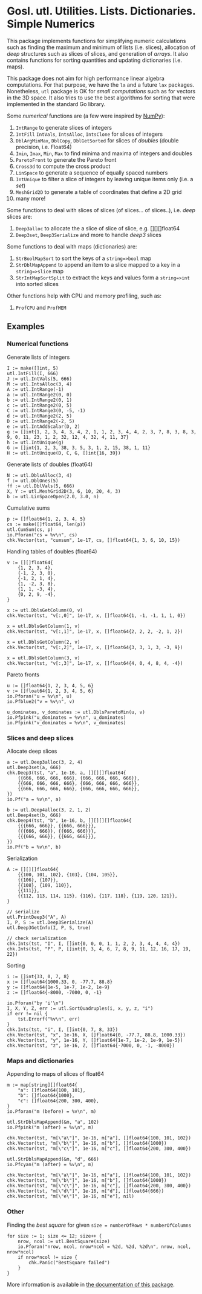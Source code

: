 # Gosl. utl. Utilities. Lists. Dictionaries. Simple Numerics

This package implements functions for simplifying numeric calculations such as finding the maximum
and minimum of lists (i.e. slices), allocation of _deep_ structures such as slices of slices, and
generation of _arrays_. It also contains functions for sorting quantities and updating dictionaries
(i.e. maps).

This package does not aim for high performance linear algebra computations. For that purpose, we
have the `la` and a future `lax` packages. Nonetheless, `utl` package is OK for _small computations_
such as for vectors in the 3D space. It also tries to use the best algorithms for sorting that were
implemented in the standard Go library.

Some _numerical_ functions are (a few were inspired by [NumPy](http://www.numpy.org)):
1. `IntRange` to generate slices of integers
2. `IntFill` `IntVals`, `IntsAlloc`, `IntsClone` for slices of integers
3. `DblArgMinMax`, `DblCopy`, `DblGetSorted` for slices of _doubles_ (double precision, i.e.  Float64)
4. `Imin`, `Imax`, `Min`, `Max` to find minima and maxima of integers and doubles
5. `ParetoFront` to generate the Pareto front
6. `Cross3d` to compute the cross product
7. `LinSpace` to generate a sequence of equally spaced numbers
8. `IntUnique` to filter a slice of integers by leaving unique items only (i.e. a _set_)
9. `MeshGrid2D` to generate a table of coordinates that define a 2D grid
10. many more!

Some functions to deal with slices of slices (of slices... of slices..), i.e. _deep_ slices are:
1. `Deep3alloc` to allocate the a slice of slice of slice, e.g. [][][]float64
2. `Deep3set`, `Deep3Serialize` and more to handle _deep3_ slices

Some functions to deal with maps (dictionaries) are:
1. `StrBoolMapSort` to sort the keys of a `string=>bool` map
2. `StrDblMapAppend` to append an item to a slice mapped to a key in a `string=>slice` map
3. `StrIntMapSortSplit` to extract the keys and values form a `string=>int` into sorted slices

Other functions help with CPU and memory profiling, such as:
1. `ProfCPU` and `ProfMEM`


## Examples

### Numerical functions

Generate lists of integers
```
I := make([]int, 5)
utl.IntFill(I, 666)
J := utl.IntVals(5, 666)
M := utl.IntsAlloc(3, 4)
A := utl.IntRange(-1)
a := utl.IntRange2(0, 0)
b := utl.IntRange2(0, 1)
c := utl.IntRange2(0, 5)
C := utl.IntRange3(0, -5, -1)
d := utl.IntRange2(2, 5)
D := utl.IntRange2(-2, 5)
e := utl.IntAddScalar(D, 2)
g := []int{1, 2, 3, 4, 3, 4, 2, 1, 1, 2, 3, 4, 4, 2, 3, 7, 8, 3, 8, 3, 9, 0, 11, 23, 1, 2, 32, 12, 4, 32, 4, 11, 37}
h := utl.IntUnique(g)
G := []int{1, 2, 3, 38, 3, 5, 3, 1, 2, 15, 38, 1, 11}
H := utl.IntUnique(D, C, G, []int{16, 39})
```

Generate lists of doubles (float64)
```
N := utl.DblsAlloc(3, 4)
f := utl.DblOnes(5)
ff := utl.DblVals(5, 666)
X, Y := utl.MeshGrid2D(3, 6, 10, 20, 4, 3)
b := utl.LinSpaceOpen(2.0, 3.0, n)
```

Cumulative sums
```
p := []float64{1, 2, 3, 4, 5}
cs := make([]float64, len(p))
utl.CumSum(cs, p)
io.Pforan("cs = %v\n", cs)
chk.Vector(tst, "cumsum", 1e-17, cs, []float64{1, 3, 6, 10, 15})
```

Handling tables of doubles (float64)
```
v := [][]float64{
    {1, 2, 3, 4},
    {-1, 2, 3, 0},
    {-1, 2, 1, 4},
    {1, -2, 3, 8},
    {1, 1, -3, 4},
    {0, 2, 9, -4},
}

x := utl.DblsGetColumn(0, v)
chk.Vector(tst, "v[:,0]", 1e-17, x, []float64{1, -1, -1, 1, 1, 0})

x = utl.DblsGetColumn(1, v)
chk.Vector(tst, "v[:,1]", 1e-17, x, []float64{2, 2, 2, -2, 1, 2})

x = utl.DblsGetColumn(2, v)
chk.Vector(tst, "v[:,2]", 1e-17, x, []float64{3, 3, 1, 3, -3, 9})

x = utl.DblsGetColumn(3, v)
chk.Vector(tst, "v[:,3]", 1e-17, x, []float64{4, 0, 4, 8, 4, -4})
```

Pareto fronts
```
u := []float64{1, 2, 3, 4, 5, 6}
v := []float64{1, 2, 3, 4, 5, 6}
io.Pforan("u = %v\n", u)
io.Pfblue2("v = %v\n", v)

u_dominates, v_dominates := utl.DblsParetoMin(u, v)
io.Pfpink("u_dominates = %v\n", u_dominates)
io.Pfpink("v_dominates = %v\n", v_dominates)
```

### Slices and deep slices

Allocate deep slices
```
a := utl.Deep3alloc(3, 2, 4)
utl.Deep3set(a, 666)
chk.Deep3(tst, "a", 1e-16, a, [][][]float64{
    {{666, 666, 666, 666}, {666, 666, 666, 666}},
    {{666, 666, 666, 666}, {666, 666, 666, 666}},
    {{666, 666, 666, 666}, {666, 666, 666, 666}},
})
io.Pf("a = %v\n", a)

b := utl.Deep4alloc(3, 2, 1, 2)
utl.Deep4set(b, 666)
chk.Deep4(tst, "b", 1e-16, b, [][][][]float64{
    {{{666, 666}}, {{666, 666}}},
    {{{666, 666}}, {{666, 666}}},
    {{{666, 666}}, {{666, 666}}},
})
io.Pf("b = %v\n", b)
```

Serialization
```
A := [][][]float64{
    {{100, 101, 102}, {103}, {104, 105}},
    {{106}, {107}},
    {{108}, {109, 110}},
    {{111}},
    {{112, 113, 114, 115}, {116}, {117, 118}, {119, 120, 121}},
}

// serialize
utl.PrintDeep3("A", A)
I, P, S := utl.Deep3Serialize(A)
utl.Deep3GetInfo(I, P, S, true)

// check serialization
chk.Ints(tst, "I", I, []int{0, 0, 0, 1, 1, 2, 2, 3, 4, 4, 4, 4})
chk.Ints(tst, "P", P, []int{0, 3, 4, 6, 7, 8, 9, 11, 12, 16, 17, 19, 22})
```

Sorting
```
i := []int{33, 0, 7, 8}
x := []float64{1000.33, 0, -77.7, 88.8}
y := []float64{1e-5, 1e-7, 1e-2, 1e-9}
z := []float64{-8000, -7000, 0, -1}

io.Pforan("by 'i'\n")
I, X, Y, Z, err := utl.SortQuadruples(i, x, y, z, "i")
if err != nil {
    tst.Errorf("%v\n", err)
}
chk.Ints(tst, "i", I, []int{0, 7, 8, 33})
chk.Vector(tst, "x", 1e-16, X, []float64{0, -77.7, 88.8, 1000.33})
chk.Vector(tst, "y", 1e-16, Y, []float64{1e-7, 1e-2, 1e-9, 1e-5})
chk.Vector(tst, "z", 1e-16, Z, []float64{-7000, 0, -1, -8000})
```

### Maps and dictionaries

Appending to maps of slices of float64
```
m := map[string][]float64{
    "a": []float64{100, 101},
    "b": []float64{1000},
    "c": []float64{200, 300, 400},
}
io.Pforan("m (before) = %v\n", m)

utl.StrDblsMapAppend(&m, "a", 102)
io.Pfpink("m (after) = %v\n", m)

chk.Vector(tst, "m[\"a\"]", 1e-16, m["a"], []float64{100, 101, 102})
chk.Vector(tst, "m[\"b\"]", 1e-16, m["b"], []float64{1000})
chk.Vector(tst, "m[\"c\"]", 1e-16, m["c"], []float64{200, 300, 400})

utl.StrDblsMapAppend(&m, "d", 666)
io.Pfcyan("m (after) = %v\n", m)

chk.Vector(tst, "m[\"a\"]", 1e-16, m["a"], []float64{100, 101, 102})
chk.Vector(tst, "m[\"b\"]", 1e-16, m["b"], []float64{1000})
chk.Vector(tst, "m[\"c\"]", 1e-16, m["c"], []float64{200, 300, 400})
chk.Vector(tst, "m[\"d\"]", 1e-16, m["d"], []float64{666})
chk.Vector(tst, "m[\"e\"]", 1e-16, m["e"], nil)
```

### Other


Finding the _best square_ for given `size = numberOfRows * numberOfColumns`
```
for size := 1; size <= 12; size++ {
    nrow, ncol := utl.BestSquare(size)
    io.Pforan("nrow, ncol, nrow*ncol = %2d, %2d, %2d\n", nrow, ncol, nrow*ncol)
    if nrow*ncol != size {
        chk.Panic("BestSquare failed")
    }
}
```

More information is available in [the documentation of this package](http://rawgit.com/cpmech/gosl/master/doc/xxutl.html).

